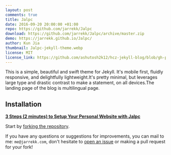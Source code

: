 ```yaml
---
layout: post
comments: true
title: Jalpc
date: 2016-09-20 20:00:00 +01:00
repo: https://github.com/jarrekk/Jalpc
download: https://github.com/jarrekk/Jalpc/archive/master.zip
demo: https://jarrekk.github.io/Jalpc/
author: Kun Jia
thumbnail: Jalpc-jekyll-theme.webp
license: MIT
license_link: https://github.com/ashutosh2k12/hcz-jekyll-blog/blob/gh-pages/LICENSE
---
```


This is a simple, beautiful and swift theme for Jekyll. It's mobile first, fluidly responsive, and delightfully lightweight.It's pretty minimal, but leverages large type and drastic contrast to make a statement, on all devices.The landing page of the blog is multilingual page.

## Installation

**[3 Steps (2 minutes) to Setup Your Personal Website with Jalpc](https://jarrekk.github.io/Jalpc/html/2017/01/31/3-steps-to-setup-website-with-Jalpc.html)**

Start by [forking the repository](https://github.com/jarrekk/Jalpc).

If you have any questions or suggestions for improvements, you can mail to me: `me@jarrekk.com`, don't hesitate to [open an issue](https://github.com/jarrekk/Jalpc/issues) or making a pull request for your fork!
